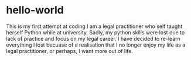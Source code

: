 # hello-world
This is my first attempt at coding
I am a legal practitioner who self taught herself Python while at university. 
Sadly, my python skills were lost due to lack of practice and focus on my legal career. 
I have decided to re-learn everything I lost becuase of a realisation that I no longer enjoy my life as a legal practitioner, or perhaps, I want more out of life.
